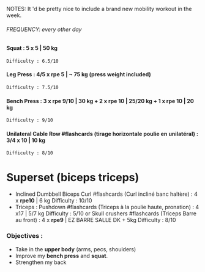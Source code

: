 NOTES: It 'd be pretty nice to include a brand new mobility workout in the week.
###### FREQUENCY: every other day
#### Squat : 5 x 5 | 50 kg

	Difficulty : 6.5/10
#### Leg Press : 4/5 x **rpe 5** | ~ 75 kg (press weight included)
	Difficulty : 7.5/10
#### Bench Press : 3 x rpe 9/10 | 30 kg + 2 x rpe 10 | 25/20 kg +  1 x **rpe 10** | 20 kg

	Difficulty : 9/10
#### Unilateral Cable Row #flashcards (tirage horizontale poulie en unilatéral) : 3/4 x 10 | 10 kg
	Difficulty : 8/10
# Superset (biceps triceps)
- Inclined Dumbbell Biceps Curl #flashcards  (Curl incliné banc haltère) : 4 x **rpe10** | 6 kg
		Difficulty : 10/10
- Triceps  :
	Pushdown #flashcards  (Triceps à la poulie haute, pronation) : 4 x17 | 5/7 kg
			Difficulty : 5/10 
or
	Skull crushers #flashcards (Triceps Barre au front) : 4  x **rpe9** | EZ BARRE SALLE DK + 5kg 
					Difficulty : 8/10



### Objectives :
- Take in the **upper body** (arms, pecs, shoulders)
- Improve my **bench press** and **squat**.
- Strengthen my back